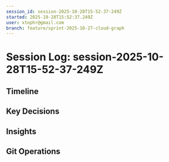 ```yaml
---
session_id: session-2025-10-28T15-52-37-249Z
started: 2025-10-28T15:52:37.249Z
user: xtophr@gmail.com
branch: feature/sprint-2025-10-27-cloud-graph
---
```


# Session Log: session-2025-10-28T15-52-37-249Z

## Timeline
<!-- Complete chronological log of all session events -->
<!-- Includes: fixes, features, achievements, and categorized entries (decisions/insights/git also appear in their sections) -->
<!-- GOOD: "Fixed auth timeout. Root cause: bcrypt rounds set to 15 (too slow). Reduced to 11." -->
<!-- BAD: "Fixed timeout" (too terse, missing root cause) -->

## Key Decisions
<!-- Important decisions made during session with alternatives considered -->
<!-- These entries also appear in Timeline for narrative coherence -->
<!-- GOOD: "Chose JWT over sessions. Alternatives: server sessions (harder to scale), OAuth (vendor lock-in). JWT selected for stateless mobile support." -->
<!-- BAD: "Chose JWT for auth" (missing alternatives and rationale) -->

## Insights
<!-- Patterns, gotchas, learnings discovered -->
<!-- These entries also appear in Timeline for narrative coherence -->
<!-- GOOD: "Discovered bcrypt rounds 10-11 optimal. Testing showed rounds 15 caused 800ms delays; rounds 11 achieved 200ms with acceptable entropy." -->
<!-- BAD: "Bcrypt should be 11" (missing context and discovery process) -->

## Git Operations
<!-- Commits, merges, branch changes -->
<!-- These entries also appear in Timeline for narrative coherence -->
<!-- Log significant commits with: ginko log "Committed feature X" --category=git -->
